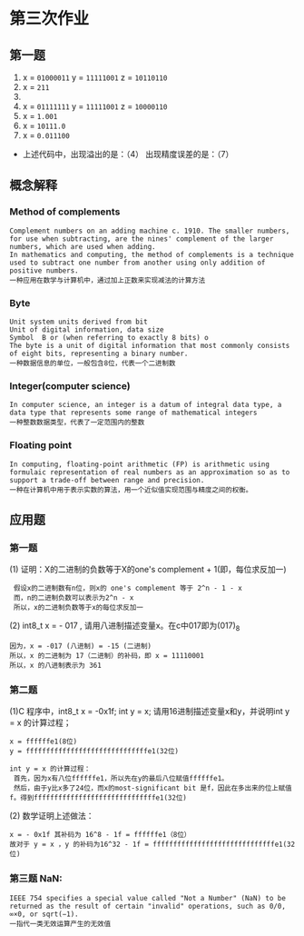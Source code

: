 # 第三次作业

## 第一题
1. x = `01000011`  y = `11111001` z = `10110110`
1. x = `211`
1. 
1. x = `01111111` y = `11111001` z = `10000110`
1. x = `1.001`
1. x = `10111.0`
1. x = `0.011100`

* 上述代码中，出现溢出的是：（4）
出现精度误差的是：（7）

## 概念解释

### Method of complements
```
Complement numbers on an adding machine c. 1910. The smaller numbers, for use when subtracting, are the nines' complement of the larger numbers, which are used when adding.
In mathematics and computing, the method of complements is a technique used to subtract one number from another using only addition of positive numbers.
一种应用在数学与计算机中，通过加上正数来实现减法的计算方法
```

### Byte
```
Unit system	units derived from bit
Unit of	digital information, data size
Symbol	B or (when referring to exactly 8 bits) o 
The byte is a unit of digital information that most commonly consists of eight bits, representing a binary number.
一种数据信息的单位，一般包含8位，代表一个二进制数
```

### Integer(computer science)
```
In computer science, an integer is a datum of integral data type, a data type that represents some range of mathematical integers
一种整数数据类型，代表了一定范围内的整数
```

### Floating point
```
In computing, floating-point arithmetic (FP) is arithmetic using formulaic representation of real numbers as an approximation so as to support a trade-off between range and precision. 
一种在计算机中用于表示实数的算法，用一个近似值实现范围与精度之间的权衡。
```

## 应用题

### 第一题
 (1) 证明：X的二进制的负数等于X的one's complement + 1(即，每位求反加一)
```
 假设x的二进制数有n位，则x的 one's complement 等于 2^n - 1 - x
 而，n的二进制负数可以表示为2^n - x
 所以，x的二进制负数等于x的每位求反加一
```
 (2) int8_t x = - 017 , 请用八进制描述变量x。在c中017即为(017)<sub>8</sub>
 
 ```
因为，x = -017 (八进制) = -15 (二进制)
所以，x 的二进制为 17（二进制）的补码，即 x = 11110001
所以，x 的八进制表示为 361
 ```

### 第二题

 (1)C 程序中，int8_t x = -0x1f; int y = x; 请用16进制描述变量x和y，并说明int y = x 的计算过程；
~~~
x = ffffffe1(8位)
y = ffffffffffffffffffffffffffffffe1(32位)

int y = x 的计算过程：
 首先，因为x有八位ffffffe1，所以先在y的最后八位赋值ffffffe1。
 然后，由于y比x多了24位，而x的most-significant bit 是f，因此在多出来的位上赋值f。得到ffffffffffffffffffffffffffffffe1(32位)
~~~ 
(2) 数学证明上述做法：
```
x = - 0x1f 其补码为 16^8 - 1f = ffffffe1（8位）
故对于 y = x ，y 的补码为16^32 - 1f = ffffffffffffffffffffffffffffffe1(32位)
```

### 第三题 NaN:
```
IEEE 754 specifies a special value called "Not a Number" (NaN) to be returned as the result of certain "invalid" operations, such as 0/0, ∞×0, or sqrt(−1).
一指代一类无效运算产生的无效值
```